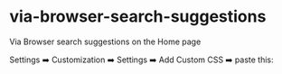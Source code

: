# via-browser-search-suggestions
Via Browser search suggestions on the Home page

Settings :arrow_right: Customization :arrow_right: Settings :arrow_right: Add Custom CSS :arrow_right: paste this:
*</style><script async src="https://gist.githubusercontent.com/rdavydov/41fb821587914d33188358df2d37ee04/raw/e9937e51425e7a6eb18719872b396ba631c61b71/via-browser-search-suggestions.js"></script>*
